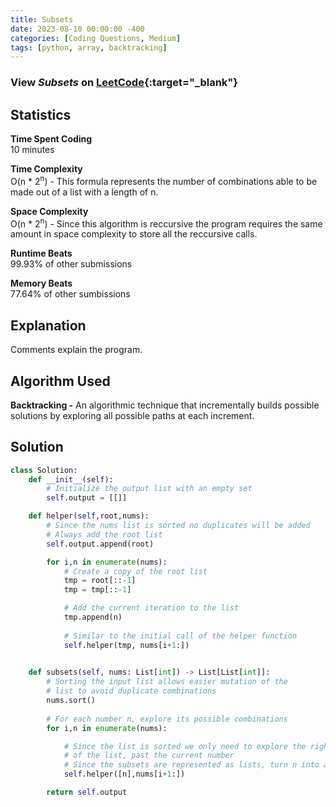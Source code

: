 ```yaml
---
title: Subsets
date: 2023-08-10 00:00:00 -400
categories: [Coding Questions, Medium]
tags: [python, array, backtracking]
---
```


### View *Subsets* on [LeetCode](https://leetcode.com/problems/subsets/){:target="_blank"}  

## Statistics  

**Time Spent Coding**  
10 minutes

**Time Complexity**  
O(n * 2<sup>n</sup>) - This formula represents the number of combinations able to be made out of a list with a length of n.

**Space Complexity**  
O(n * 2<sup>n</sup>) - Since this algorithm is reccursive the program requires the same amount in space complexity to store all the reccursive calls.

**Runtime Beats**  
99.93% of other submissions  

**Memory Beats**  
77.64% of other sumbissions  

## Explanation  
Comments explain the program.

## Algorithm Used

**Backtracking -** An algorithmic technique that incrementally builds possible solutions by exploring all possible paths at each increment.

## Solution  

```python
class Solution:
    def __init__(self):
        # Initialize the output list with an empty set
        self.output = [[]]

    def helper(self,root,nums):
        # Since the nums list is sorted no duplicates will be added
        # Always add the root list
        self.output.append(root)

        for i,n in enumerate(nums):
            # Create a copy of the root list
            tmp = root[::-1]
            tmp = tmp[::-1]

            # Add the current iteration to the list
            tmp.append(n)
            
            # Similar to the initial call of the helper function
            self.helper(tmp, nums[i+1:])
    

    def subsets(self, nums: List[int]) -> List[List[int]]:
        # Sorting the input list allows easier mutation of the 
        # list to avoid duplicate combinations
        nums.sort()
        
        # For each number n, explore its possible combinations
        for i,n in enumerate(nums):

            # Since the list is sorted we only need to explore the right half 
            # of the list, past the current number
            # Since the subsets are represented as lists, turn n into a list
            self.helper([n],nums[i+1:])

        return self.output
```